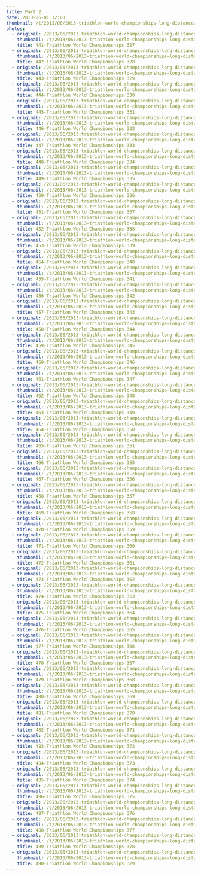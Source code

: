 ```yaml
---
title: Part 2.
date: 2013-06-01 12:00
thumbnail: /t/2013/06/2013-triathlon-world-championships-long-distance/20-k-to-finish-line-2x10k-loops/part-2/441-triathlon-world-championships-327.jpg
photos:
  - original: /2013/06/2013-triathlon-world-championships-long-distance/20-k-to-finish-line-2x10k-loops/part-2/441-triathlon-world-championships-327.jpg
    thumbnail: /t/2013/06/2013-triathlon-world-championships-long-distance/20-k-to-finish-line-2x10k-loops/part-2/441-triathlon-world-championships-327.jpg
    title: 441-Triathlon World Championships 327
  - original: /2013/06/2013-triathlon-world-championships-long-distance/20-k-to-finish-line-2x10k-loops/part-2/442-triathlon-world-championships-328.jpg
    thumbnail: /t/2013/06/2013-triathlon-world-championships-long-distance/20-k-to-finish-line-2x10k-loops/part-2/442-triathlon-world-championships-328.jpg
    title: 442-Triathlon World Championships 328
  - original: /2013/06/2013-triathlon-world-championships-long-distance/20-k-to-finish-line-2x10k-loops/part-2/443-triathlon-world-championships-329.jpg
    thumbnail: /t/2013/06/2013-triathlon-world-championships-long-distance/20-k-to-finish-line-2x10k-loops/part-2/443-triathlon-world-championships-329.jpg
    title: 443-Triathlon World Championships 329
  - original: /2013/06/2013-triathlon-world-championships-long-distance/20-k-to-finish-line-2x10k-loops/part-2/444-triathlon-world-championships-330.jpg
    thumbnail: /t/2013/06/2013-triathlon-world-championships-long-distance/20-k-to-finish-line-2x10k-loops/part-2/444-triathlon-world-championships-330.jpg
    title: 444-Triathlon World Championships 330
  - original: /2013/06/2013-triathlon-world-championships-long-distance/20-k-to-finish-line-2x10k-loops/part-2/445-triathlon-world-championships-331.jpg
    thumbnail: /t/2013/06/2013-triathlon-world-championships-long-distance/20-k-to-finish-line-2x10k-loops/part-2/445-triathlon-world-championships-331.jpg
    title: 445-Triathlon World Championships 331
  - original: /2013/06/2013-triathlon-world-championships-long-distance/20-k-to-finish-line-2x10k-loops/part-2/446-triathlon-world-championships-332.jpg
    thumbnail: /t/2013/06/2013-triathlon-world-championships-long-distance/20-k-to-finish-line-2x10k-loops/part-2/446-triathlon-world-championships-332.jpg
    title: 446-Triathlon World Championships 332
  - original: /2013/06/2013-triathlon-world-championships-long-distance/20-k-to-finish-line-2x10k-loops/part-2/447-triathlon-world-championships-333.jpg
    thumbnail: /t/2013/06/2013-triathlon-world-championships-long-distance/20-k-to-finish-line-2x10k-loops/part-2/447-triathlon-world-championships-333.jpg
    title: 447-Triathlon World Championships 333
  - original: /2013/06/2013-triathlon-world-championships-long-distance/20-k-to-finish-line-2x10k-loops/part-2/448-triathlon-world-championships-334.jpg
    thumbnail: /t/2013/06/2013-triathlon-world-championships-long-distance/20-k-to-finish-line-2x10k-loops/part-2/448-triathlon-world-championships-334.jpg
    title: 448-Triathlon World Championships 334
  - original: /2013/06/2013-triathlon-world-championships-long-distance/20-k-to-finish-line-2x10k-loops/part-2/449-triathlon-world-championships-335.jpg
    thumbnail: /t/2013/06/2013-triathlon-world-championships-long-distance/20-k-to-finish-line-2x10k-loops/part-2/449-triathlon-world-championships-335.jpg
    title: 449-Triathlon World Championships 335
  - original: /2013/06/2013-triathlon-world-championships-long-distance/20-k-to-finish-line-2x10k-loops/part-2/450-triathlon-world-championships-336.jpg
    thumbnail: /t/2013/06/2013-triathlon-world-championships-long-distance/20-k-to-finish-line-2x10k-loops/part-2/450-triathlon-world-championships-336.jpg
    title: 450-Triathlon World Championships 336
  - original: /2013/06/2013-triathlon-world-championships-long-distance/20-k-to-finish-line-2x10k-loops/part-2/451-triathlon-world-championships-337.jpg
    thumbnail: /t/2013/06/2013-triathlon-world-championships-long-distance/20-k-to-finish-line-2x10k-loops/part-2/451-triathlon-world-championships-337.jpg
    title: 451-Triathlon World Championships 337
  - original: /2013/06/2013-triathlon-world-championships-long-distance/20-k-to-finish-line-2x10k-loops/part-2/452-triathlon-world-championships-338.jpg
    thumbnail: /t/2013/06/2013-triathlon-world-championships-long-distance/20-k-to-finish-line-2x10k-loops/part-2/452-triathlon-world-championships-338.jpg
    title: 452-Triathlon World Championships 338
  - original: /2013/06/2013-triathlon-world-championships-long-distance/20-k-to-finish-line-2x10k-loops/part-2/453-triathlon-world-championships-339.jpg
    thumbnail: /t/2013/06/2013-triathlon-world-championships-long-distance/20-k-to-finish-line-2x10k-loops/part-2/453-triathlon-world-championships-339.jpg
    title: 453-Triathlon World Championships 339
  - original: /2013/06/2013-triathlon-world-championships-long-distance/20-k-to-finish-line-2x10k-loops/part-2/454-triathlon-world-championships-340.jpg
    thumbnail: /t/2013/06/2013-triathlon-world-championships-long-distance/20-k-to-finish-line-2x10k-loops/part-2/454-triathlon-world-championships-340.jpg
    title: 454-Triathlon World Championships 340
  - original: /2013/06/2013-triathlon-world-championships-long-distance/20-k-to-finish-line-2x10k-loops/part-2/455-triathlon-world-championships-341.jpg
    thumbnail: /t/2013/06/2013-triathlon-world-championships-long-distance/20-k-to-finish-line-2x10k-loops/part-2/455-triathlon-world-championships-341.jpg
    title: 455-Triathlon World Championships 341
  - original: /2013/06/2013-triathlon-world-championships-long-distance/20-k-to-finish-line-2x10k-loops/part-2/456-triathlon-world-championships-342.jpg
    thumbnail: /t/2013/06/2013-triathlon-world-championships-long-distance/20-k-to-finish-line-2x10k-loops/part-2/456-triathlon-world-championships-342.jpg
    title: 456-Triathlon World Championships 342
  - original: /2013/06/2013-triathlon-world-championships-long-distance/20-k-to-finish-line-2x10k-loops/part-2/457-triathlon-world-championships-343.jpg
    thumbnail: /t/2013/06/2013-triathlon-world-championships-long-distance/20-k-to-finish-line-2x10k-loops/part-2/457-triathlon-world-championships-343.jpg
    title: 457-Triathlon World Championships 343
  - original: /2013/06/2013-triathlon-world-championships-long-distance/20-k-to-finish-line-2x10k-loops/part-2/458-triathlon-world-championships-344.jpg
    thumbnail: /t/2013/06/2013-triathlon-world-championships-long-distance/20-k-to-finish-line-2x10k-loops/part-2/458-triathlon-world-championships-344.jpg
    title: 458-Triathlon World Championships 344
  - original: /2013/06/2013-triathlon-world-championships-long-distance/20-k-to-finish-line-2x10k-loops/part-2/459-triathlon-world-championships-345.jpg
    thumbnail: /t/2013/06/2013-triathlon-world-championships-long-distance/20-k-to-finish-line-2x10k-loops/part-2/459-triathlon-world-championships-345.jpg
    title: 459-Triathlon World Championships 345
  - original: /2013/06/2013-triathlon-world-championships-long-distance/20-k-to-finish-line-2x10k-loops/part-2/460-triathlon-world-championships-346.jpg
    thumbnail: /t/2013/06/2013-triathlon-world-championships-long-distance/20-k-to-finish-line-2x10k-loops/part-2/460-triathlon-world-championships-346.jpg
    title: 460-Triathlon World Championships 346
  - original: /2013/06/2013-triathlon-world-championships-long-distance/20-k-to-finish-line-2x10k-loops/part-2/461-triathlon-world-championships-347.jpg
    thumbnail: /t/2013/06/2013-triathlon-world-championships-long-distance/20-k-to-finish-line-2x10k-loops/part-2/461-triathlon-world-championships-347.jpg
    title: 461-Triathlon World Championships 347
  - original: /2013/06/2013-triathlon-world-championships-long-distance/20-k-to-finish-line-2x10k-loops/part-2/462-triathlon-world-championships-348.jpg
    thumbnail: /t/2013/06/2013-triathlon-world-championships-long-distance/20-k-to-finish-line-2x10k-loops/part-2/462-triathlon-world-championships-348.jpg
    title: 462-Triathlon World Championships 348
  - original: /2013/06/2013-triathlon-world-championships-long-distance/20-k-to-finish-line-2x10k-loops/part-2/463-triathlon-world-championships-349.jpg
    thumbnail: /t/2013/06/2013-triathlon-world-championships-long-distance/20-k-to-finish-line-2x10k-loops/part-2/463-triathlon-world-championships-349.jpg
    title: 463-Triathlon World Championships 349
  - original: /2013/06/2013-triathlon-world-championships-long-distance/20-k-to-finish-line-2x10k-loops/part-2/464-triathlon-world-championships-350.jpg
    thumbnail: /t/2013/06/2013-triathlon-world-championships-long-distance/20-k-to-finish-line-2x10k-loops/part-2/464-triathlon-world-championships-350.jpg
    title: 464-Triathlon World Championships 350
  - original: /2013/06/2013-triathlon-world-championships-long-distance/20-k-to-finish-line-2x10k-loops/part-2/465-triathlon-world-championships-351.jpg
    thumbnail: /t/2013/06/2013-triathlon-world-championships-long-distance/20-k-to-finish-line-2x10k-loops/part-2/465-triathlon-world-championships-351.jpg
    title: 465-Triathlon World Championships 351
  - original: /2013/06/2013-triathlon-world-championships-long-distance/20-k-to-finish-line-2x10k-loops/part-2/466-triathlon-world-championships-355.jpg
    thumbnail: /t/2013/06/2013-triathlon-world-championships-long-distance/20-k-to-finish-line-2x10k-loops/part-2/466-triathlon-world-championships-355.jpg
    title: 466-Triathlon World Championships 355
  - original: /2013/06/2013-triathlon-world-championships-long-distance/20-k-to-finish-line-2x10k-loops/part-2/467-triathlon-world-championships-356.jpg
    thumbnail: /t/2013/06/2013-triathlon-world-championships-long-distance/20-k-to-finish-line-2x10k-loops/part-2/467-triathlon-world-championships-356.jpg
    title: 467-Triathlon World Championships 356
  - original: /2013/06/2013-triathlon-world-championships-long-distance/20-k-to-finish-line-2x10k-loops/part-2/468-triathlon-world-championships-357.jpg
    thumbnail: /t/2013/06/2013-triathlon-world-championships-long-distance/20-k-to-finish-line-2x10k-loops/part-2/468-triathlon-world-championships-357.jpg
    title: 468-Triathlon World Championships 357
  - original: /2013/06/2013-triathlon-world-championships-long-distance/20-k-to-finish-line-2x10k-loops/part-2/469-triathlon-world-championships-358.jpg
    thumbnail: /t/2013/06/2013-triathlon-world-championships-long-distance/20-k-to-finish-line-2x10k-loops/part-2/469-triathlon-world-championships-358.jpg
    title: 469-Triathlon World Championships 358
  - original: /2013/06/2013-triathlon-world-championships-long-distance/20-k-to-finish-line-2x10k-loops/part-2/470-triathlon-world-championships-359.jpg
    thumbnail: /t/2013/06/2013-triathlon-world-championships-long-distance/20-k-to-finish-line-2x10k-loops/part-2/470-triathlon-world-championships-359.jpg
    title: 470-Triathlon World Championships 359
  - original: /2013/06/2013-triathlon-world-championships-long-distance/20-k-to-finish-line-2x10k-loops/part-2/471-triathlon-world-championships-360.jpg
    thumbnail: /t/2013/06/2013-triathlon-world-championships-long-distance/20-k-to-finish-line-2x10k-loops/part-2/471-triathlon-world-championships-360.jpg
    title: 471-Triathlon World Championships 360
  - original: /2013/06/2013-triathlon-world-championships-long-distance/20-k-to-finish-line-2x10k-loops/part-2/472-triathlon-world-championships-361.jpg
    thumbnail: /t/2013/06/2013-triathlon-world-championships-long-distance/20-k-to-finish-line-2x10k-loops/part-2/472-triathlon-world-championships-361.jpg
    title: 472-Triathlon World Championships 361
  - original: /2013/06/2013-triathlon-world-championships-long-distance/20-k-to-finish-line-2x10k-loops/part-2/473-triathlon-world-championships-362.jpg
    thumbnail: /t/2013/06/2013-triathlon-world-championships-long-distance/20-k-to-finish-line-2x10k-loops/part-2/473-triathlon-world-championships-362.jpg
    title: 473-Triathlon World Championships 362
  - original: /2013/06/2013-triathlon-world-championships-long-distance/20-k-to-finish-line-2x10k-loops/part-2/474-triathlon-world-championships-363.jpg
    thumbnail: /t/2013/06/2013-triathlon-world-championships-long-distance/20-k-to-finish-line-2x10k-loops/part-2/474-triathlon-world-championships-363.jpg
    title: 474-Triathlon World Championships 363
  - original: /2013/06/2013-triathlon-world-championships-long-distance/20-k-to-finish-line-2x10k-loops/part-2/475-triathlon-world-championships-364.jpg
    thumbnail: /t/2013/06/2013-triathlon-world-championships-long-distance/20-k-to-finish-line-2x10k-loops/part-2/475-triathlon-world-championships-364.jpg
    title: 475-Triathlon World Championships 364
  - original: /2013/06/2013-triathlon-world-championships-long-distance/20-k-to-finish-line-2x10k-loops/part-2/476-triathlon-world-championships-365.jpg
    thumbnail: /t/2013/06/2013-triathlon-world-championships-long-distance/20-k-to-finish-line-2x10k-loops/part-2/476-triathlon-world-championships-365.jpg
    title: 476-Triathlon World Championships 365
  - original: /2013/06/2013-triathlon-world-championships-long-distance/20-k-to-finish-line-2x10k-loops/part-2/477-triathlon-world-championships-366.jpg
    thumbnail: /t/2013/06/2013-triathlon-world-championships-long-distance/20-k-to-finish-line-2x10k-loops/part-2/477-triathlon-world-championships-366.jpg
    title: 477-Triathlon World Championships 366
  - original: /2013/06/2013-triathlon-world-championships-long-distance/20-k-to-finish-line-2x10k-loops/part-2/478-triathlon-world-championships-367.jpg
    thumbnail: /t/2013/06/2013-triathlon-world-championships-long-distance/20-k-to-finish-line-2x10k-loops/part-2/478-triathlon-world-championships-367.jpg
    title: 478-Triathlon World Championships 367
  - original: /2013/06/2013-triathlon-world-championships-long-distance/20-k-to-finish-line-2x10k-loops/part-2/479-triathlon-world-championships-368.jpg
    thumbnail: /t/2013/06/2013-triathlon-world-championships-long-distance/20-k-to-finish-line-2x10k-loops/part-2/479-triathlon-world-championships-368.jpg
    title: 479-Triathlon World Championships 368
  - original: /2013/06/2013-triathlon-world-championships-long-distance/20-k-to-finish-line-2x10k-loops/part-2/480-triathlon-world-championships-369.jpg
    thumbnail: /t/2013/06/2013-triathlon-world-championships-long-distance/20-k-to-finish-line-2x10k-loops/part-2/480-triathlon-world-championships-369.jpg
    title: 480-Triathlon World Championships 369
  - original: /2013/06/2013-triathlon-world-championships-long-distance/20-k-to-finish-line-2x10k-loops/part-2/481-triathlon-world-championships-370.jpg
    thumbnail: /t/2013/06/2013-triathlon-world-championships-long-distance/20-k-to-finish-line-2x10k-loops/part-2/481-triathlon-world-championships-370.jpg
    title: 481-Triathlon World Championships 370
  - original: /2013/06/2013-triathlon-world-championships-long-distance/20-k-to-finish-line-2x10k-loops/part-2/482-triathlon-world-championships-371.jpg
    thumbnail: /t/2013/06/2013-triathlon-world-championships-long-distance/20-k-to-finish-line-2x10k-loops/part-2/482-triathlon-world-championships-371.jpg
    title: 482-Triathlon World Championships 371
  - original: /2013/06/2013-triathlon-world-championships-long-distance/20-k-to-finish-line-2x10k-loops/part-2/483-triathlon-world-championships-372.jpg
    thumbnail: /t/2013/06/2013-triathlon-world-championships-long-distance/20-k-to-finish-line-2x10k-loops/part-2/483-triathlon-world-championships-372.jpg
    title: 483-Triathlon World Championships 372
  - original: /2013/06/2013-triathlon-world-championships-long-distance/20-k-to-finish-line-2x10k-loops/part-2/484-triathlon-world-championships-373.jpg
    thumbnail: /t/2013/06/2013-triathlon-world-championships-long-distance/20-k-to-finish-line-2x10k-loops/part-2/484-triathlon-world-championships-373.jpg
    title: 484-Triathlon World Championships 373
  - original: /2013/06/2013-triathlon-world-championships-long-distance/20-k-to-finish-line-2x10k-loops/part-2/485-triathlon-world-championships-374.jpg
    thumbnail: /t/2013/06/2013-triathlon-world-championships-long-distance/20-k-to-finish-line-2x10k-loops/part-2/485-triathlon-world-championships-374.jpg
    title: 485-Triathlon World Championships 374
  - original: /2013/06/2013-triathlon-world-championships-long-distance/20-k-to-finish-line-2x10k-loops/part-2/486-triathlon-world-championships-375.jpg
    thumbnail: /t/2013/06/2013-triathlon-world-championships-long-distance/20-k-to-finish-line-2x10k-loops/part-2/486-triathlon-world-championships-375.jpg
    title: 486-Triathlon World Championships 375
  - original: /2013/06/2013-triathlon-world-championships-long-distance/20-k-to-finish-line-2x10k-loops/part-2/487-triathlon-world-championships-376.jpg
    thumbnail: /t/2013/06/2013-triathlon-world-championships-long-distance/20-k-to-finish-line-2x10k-loops/part-2/487-triathlon-world-championships-376.jpg
    title: 487-Triathlon World Championships 376
  - original: /2013/06/2013-triathlon-world-championships-long-distance/20-k-to-finish-line-2x10k-loops/part-2/488-triathlon-world-championships-377.jpg
    thumbnail: /t/2013/06/2013-triathlon-world-championships-long-distance/20-k-to-finish-line-2x10k-loops/part-2/488-triathlon-world-championships-377.jpg
    title: 488-Triathlon World Championships 377
  - original: /2013/06/2013-triathlon-world-championships-long-distance/20-k-to-finish-line-2x10k-loops/part-2/489-triathlon-world-championships-378.jpg
    thumbnail: /t/2013/06/2013-triathlon-world-championships-long-distance/20-k-to-finish-line-2x10k-loops/part-2/489-triathlon-world-championships-378.jpg
    title: 489-Triathlon World Championships 378
  - original: /2013/06/2013-triathlon-world-championships-long-distance/20-k-to-finish-line-2x10k-loops/part-2/490-triathlon-world-championships-379.jpg
    thumbnail: /t/2013/06/2013-triathlon-world-championships-long-distance/20-k-to-finish-line-2x10k-loops/part-2/490-triathlon-world-championships-379.jpg
    title: 490-Triathlon World Championships 379
---
```

